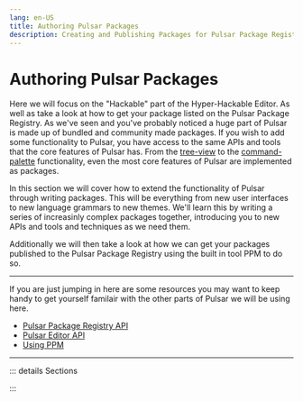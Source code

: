 ```yaml
---
lang: en-US
title: Authoring Pulsar Packages
description: Creating and Publishing Packages for Pulsar Package Registry
---
```


# Authoring Pulsar Packages

Here we will focus on the "Hackable" part of the Hyper-Hackable Editor. As well as take a look at how to get your package listed on the Pulsar Package Registry. As we've seen and you've probably noticed a huge part of Pulsar is made up of bundled and community made packages. If you wish to add some functionality to Pulsar, you have access to the same APIs and tools that the core features of Pulsar has. From the [tree-view](https://github.com/pulsar-edit/tree-view) to the [command-palette](https://github.com/pulsar-edit/command-palette) functionality, even the most core features of Pulsar are implemented as packages.

In this section we will cover how to extend the functionality of Pulsar through writing packages. This will be everything from new user interfaces to new language grammars to new themes. We'll learn this by writing a series of increasinly complex packages together, introducing you to new APIs and tools and techniques as we need them.

Additionally we will then take a look at how we can get your packages published to the Pulsar Package Registry using the built in tool PPM to do so.

---

If you are just jumping in here are some resources you may want to keep handy to get yourself familair with the other parts of Pulsar we will be using here.

- [Pulsar Package Registry API]()
- [Pulsar Editor API]()
- [Using PPM]()

---

::: details Sections

:::
